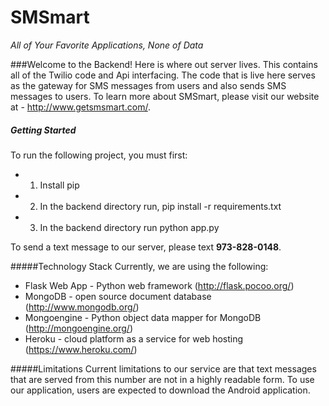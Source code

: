 SMSmart
=======
*All of Your Favorite Applications, None of Data*

###Welcome to the Backend!
Here is where out server lives.  This contains all of the Twilio code and Api interfacing. The code that is live here serves as the gateway for SMS messages from users and also sends SMS messages to users. To learn more about SMSmart, please visit our website at - http://www.getsmsmart.com/.   

##### Getting Started
To run the following project, you must first: 
- 1. Install pip
- 2. In the backend directory run, pip install -r requirements.txt
- 3. In the backend directory run python app.py

To send a text message to our server, please text **973-828-0148**. 

#####Technology Stack
Currently, we are using the following:
- Flask Web App - Python web framework (http://flask.pocoo.org/)
- MongoDB - open source document database (http://www.mongodb.org/)
- Mongoengine - Python object data mapper for MongoDB (http://mongoengine.org/) 
- Heroku - cloud platform as a service for web hosting (https://www.heroku.com/) 

#####Limitations
Current limitations to our service are that text messages that are served from this number are not in a highly readable form. To use our application, users are expected to download the Android application.  

